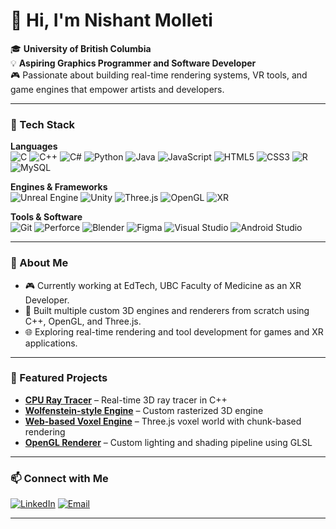 # 👋 Hi, I'm Nishant Molleti

🎓 **University of British Columbia**  
💡 **Aspiring Graphics Programmer and Software Developer**  
🎮 Passionate about building real-time rendering systems, VR tools, and game engines that empower artists and developers.

---

### 🧰 Tech Stack

**Languages**  
![C](https://img.shields.io/badge/C-00599C?logo=c&logoColor=white)
![C++](https://img.shields.io/badge/C++-00599C?logo=cplusplus&logoColor=white)
![C#](https://img.shields.io/badge/C%23-239120?logo=csharp&logoColor=white)
![Python](https://img.shields.io/badge/Python-3776AB?logo=python&logoColor=white)
![Java](https://img.shields.io/badge/Java-007396?logo=java&logoColor=white)
![JavaScript](https://img.shields.io/badge/JavaScript-F7DF1E?logo=javascript&logoColor=black)
![HTML5](https://img.shields.io/badge/HTML5-E34F26?logo=html5&logoColor=white)
![CSS3](https://img.shields.io/badge/CSS3-1572B6?logo=css3&logoColor=white)
![R](https://img.shields.io/badge/R-276DC3?logo=r&logoColor=white)
![MySQL](https://img.shields.io/badge/MySQL-4479A1?logo=mysql&logoColor=white)

**Engines & Frameworks**  
![Unreal Engine](https://img.shields.io/badge/Unreal%20Engine-313131?logo=unrealengine&logoColor=white)
![Unity](https://img.shields.io/badge/Unity-100000?logo=unity&logoColor=white)
![Three.js](https://img.shields.io/badge/Three.js-000000?logo=three.js&logoColor=white)
![OpenGL](https://img.shields.io/badge/OpenGL-5586A4?logo=opengl&logoColor=white)
![XR](https://img.shields.io/badge/XR%20(AR/VR)-ff69b4?logo=oculus&logoColor=white)

**Tools & Software**  
![Git](https://img.shields.io/badge/Git-F05032?logo=git&logoColor=white)
![Perforce](https://img.shields.io/badge/Perforce-404040?logo=perforce&logoColor=white)
![Blender](https://img.shields.io/badge/Blender-F5792A?logo=blender&logoColor=white)
![Figma](https://img.shields.io/badge/Figma-F24E1E?logo=figma&logoColor=white)
![Visual Studio](https://img.shields.io/badge/Visual%20Studio-5C2D91?logo=visualstudio&logoColor=white)
![Android Studio](https://img.shields.io/badge/Android%20Studio-3DDC84?logo=androidstudio&logoColor=white)

---

### 🧠 About Me

- 🎮 Currently working at EdTech, UBC Faculty of Medicine as an XR Developer.  
- 🧩 Built multiple custom 3D engines and renderers from scratch using C++, OpenGL, and Three.js.
- 🌐 Exploring real-time rendering and tool development for games and XR applications.

---

### 🚀 Featured Projects

- [**CPU Ray Tracer**](https://github.com/NISH-Original/cpu-raytracer) – Real-time 3D ray tracer in C++
- [**Wolfenstein-style Engine**](https://github.com/NISH-Original/wolfenstein_game_engine) – Custom rasterized 3D engine
- [**Web-based Voxel Engine**](https://github.com/NISH-Original/voxel-engine) – Three.js voxel world with chunk-based rendering  
- [**OpenGL Renderer**](https://github.com/NISH-Original/opengl-renderer) – Custom lighting and shading pipeline using GLSL  

---

### 📫 Connect with Me

[![LinkedIn](https://img.shields.io/badge/LinkedIn-Nishant%20Molleti-0077B5?logo=linkedin&logoColor=white)](https://www.linkedin.com/in/nishant-molleti/)
[![Email](https://img.shields.io/badge/Email-nish2005%40student.ubc.ca-red?logo=gmail&logoColor=white)](mailto:nish2005@student.ubc.ca)

---
